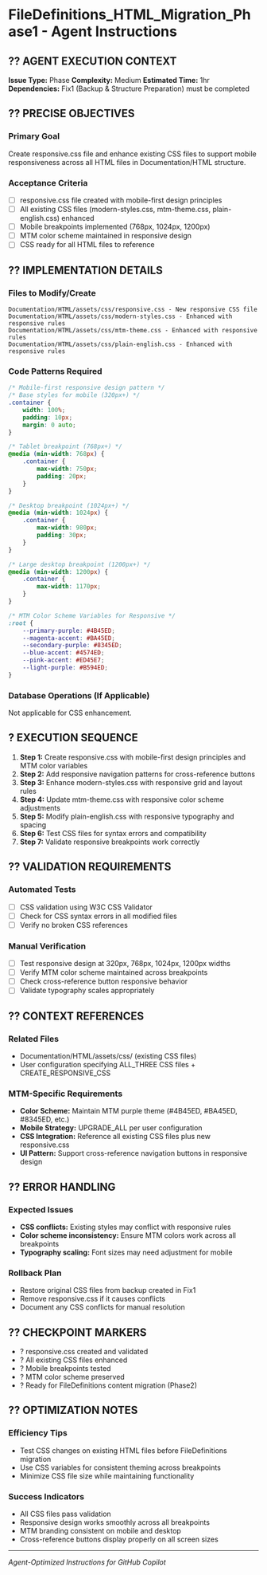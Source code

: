 # FileDefinitions_HTML_Migration_Phase1 - Agent Instructions

## ?? **AGENT EXECUTION CONTEXT**
**Issue Type:** Phase
**Complexity:** Medium
**Estimated Time:** 1hr
**Dependencies:** Fix1 (Backup & Structure Preparation) must be completed

## ?? **PRECISE OBJECTIVES**
### Primary Goal
Create responsive.css file and enhance existing CSS files to support mobile responsiveness across all HTML files in Documentation/HTML structure.

### Acceptance Criteria
- [ ] responsive.css file created with mobile-first design principles
- [ ] All existing CSS files (modern-styles.css, mtm-theme.css, plain-english.css) enhanced
- [ ] Mobile breakpoints implemented (768px, 1024px, 1200px)
- [ ] MTM color scheme maintained in responsive design
- [ ] CSS ready for all HTML files to reference

## ?? **IMPLEMENTATION DETAILS**

### Files to Modify/Create
```
Documentation/HTML/assets/css/responsive.css - New responsive CSS file
Documentation/HTML/assets/css/modern-styles.css - Enhanced with responsive rules
Documentation/HTML/assets/css/mtm-theme.css - Enhanced with responsive rules  
Documentation/HTML/assets/css/plain-english.css - Enhanced with responsive rules
```

### Code Patterns Required
```css
/* Mobile-first responsive design pattern */
/* Base styles for mobile (320px+) */
.container {
    width: 100%;
    padding: 10px;
    margin: 0 auto;
}

/* Tablet breakpoint (768px+) */
@media (min-width: 768px) {
    .container {
        max-width: 750px;
        padding: 20px;
    }
}

/* Desktop breakpoint (1024px+) */
@media (min-width: 1024px) {
    .container {
        max-width: 980px;
        padding: 30px;
    }
}

/* Large desktop breakpoint (1200px+) */
@media (min-width: 1200px) {
    .container {
        max-width: 1170px;
    }
}

/* MTM Color Scheme Variables for Responsive */
:root {
    --primary-purple: #4B45ED;
    --magenta-accent: #BA45ED;
    --secondary-purple: #8345ED;
    --blue-accent: #4574ED;
    --pink-accent: #ED45E7;
    --light-purple: #B594ED;
}
```

### Database Operations (If Applicable)
Not applicable for CSS enhancement.

## ? **EXECUTION SEQUENCE**
1. **Step 1:** Create responsive.css with mobile-first design principles and MTM color variables
2. **Step 2:** Add responsive navigation patterns for cross-reference buttons
3. **Step 3:** Enhance modern-styles.css with responsive grid and layout rules
4. **Step 4:** Update mtm-theme.css with responsive color scheme adjustments
5. **Step 5:** Modify plain-english.css with responsive typography and spacing
6. **Step 6:** Test CSS files for syntax errors and compatibility
7. **Step 7:** Validate responsive breakpoints work correctly

## ?? **VALIDATION REQUIREMENTS**
### Automated Tests
- [ ] CSS validation using W3C CSS Validator
- [ ] Check for CSS syntax errors in all modified files
- [ ] Verify no broken CSS references

### Manual Verification
- [ ] Test responsive design at 320px, 768px, 1024px, 1200px widths
- [ ] Verify MTM color scheme maintained across breakpoints
- [ ] Check cross-reference button responsive behavior
- [ ] Validate typography scales appropriately

## ?? **CONTEXT REFERENCES**
### Related Files
- Documentation/HTML/assets/css/ (existing CSS files)
- User configuration specifying ALL_THREE CSS files + CREATE_RESPONSIVE_CSS

### MTM-Specific Requirements
- **Color Scheme:** Maintain MTM purple theme (#4B45ED, #BA45ED, #8345ED, etc.)
- **Mobile Strategy:** UPGRADE_ALL per user configuration
- **CSS Integration:** Reference all existing CSS files plus new responsive.css
- **UI Pattern:** Support cross-reference navigation buttons in responsive design

## ?? **ERROR HANDLING**
### Expected Issues
- **CSS conflicts:** Existing styles may conflict with responsive rules
- **Color scheme inconsistency:** Ensure MTM colors work across all breakpoints
- **Typography scaling:** Font sizes may need adjustment for mobile

### Rollback Plan
- Restore original CSS files from backup created in Fix1
- Remove responsive.css if it causes conflicts
- Document any CSS conflicts for manual resolution

## ?? **CHECKPOINT MARKERS**
- ? responsive.css created and validated
- ? All existing CSS files enhanced
- ? Mobile breakpoints tested
- ? MTM color scheme preserved
- ? Ready for FileDefinitions content migration (Phase2)

## ?? **OPTIMIZATION NOTES**
### Efficiency Tips
- Test CSS changes on existing HTML files before FileDefinitions migration
- Use CSS variables for consistent theming across breakpoints
- Minimize CSS file size while maintaining functionality

### Success Indicators
- All CSS files pass validation
- Responsive design works smoothly across all breakpoints
- MTM branding consistent on mobile and desktop
- Cross-reference buttons display properly on all screen sizes

---
*Agent-Optimized Instructions for GitHub Copilot*